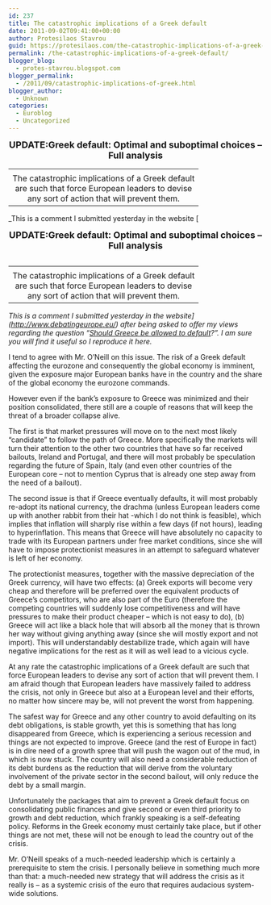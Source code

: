 ```yaml
---
id: 237
title: The catastrophic implications of a Greek default
date: 2011-09-02T09:41:00+00:00
author: Protesilaos Stavrou
guid: https://protesilaos.com/the-catastrophic-implications-of-a-greek-default/
permalink: /the-catastrophic-implications-of-a-greek-default/
blogger_blog:
  - protes-stavrou.blogspot.com
blogger_permalink:
  - /2011/09/catastrophic-implications-of-greek.html
blogger_author:
  - Unknown
categories:
  - Euroblog
  - Uncategorized
---
```

<div style="text-align: center;">
  <b><span style="font-size: large;">UPDATE:Greek default: Optimal and suboptimal choices &#8211; Full analysis</span></b>
</div>

<table cellpadding="0" cellspacing="0" class="tr-caption-container" style="float: right; margin-left: 1em; text-align: right;">
  <tr>
    <td style="text-align: center;">
    </td>
  </tr>
  
  <tr>
    <td class="tr-caption" style="text-align: center;">
      The catastrophic implications of a Greek default <br />are such that force European leaders to devise<br />any sort of action that will prevent them.
    </td>
  </tr>
</table>

_This is a comment I submitted yesterday in the website [<div style="text-align: center;">
  <b><span style="font-size: large;">UPDATE:Greek default: Optimal and suboptimal choices &#8211; Full analysis</span></b>
</div>

<table cellpadding="0" cellspacing="0" class="tr-caption-container" style="float: right; margin-left: 1em; text-align: right;">
  <tr>
    <td style="text-align: center;">
    </td>
  </tr>
  
  <tr>
    <td class="tr-caption" style="text-align: center;">
      The catastrophic implications of a Greek default <br />are such that force European leaders to devise<br />any sort of action that will prevent them.
    </td>
  </tr>
</table>

_This is a comment I submitted yesterday in the website](http://www.debatingeurope.eu/) after being asked to offer my views regarding the question &#8220;[Should Greece be allowed to default](http://www.debatingeurope.eu/2011/09/01/should-greece-be-allowed-to-default/)?&#8221;. I am sure you will find it useful so I reproduce it here._

I tend to agree with Mr. O&#8217;Neill on this issue. The risk of a Greek default affecting the eurozone and consequently the global economy is imminent, given the exposure major European banks have in the country and the share of the global economy the eurozone commands. 

However even if the bank&#8217;s exposure to Greece was minimized and their position consolidated, there still are a couple of reasons that will keep the threat of a broader collapse alive. 

The first is that market pressures will move on to the next most likely &#8220;candidate&#8221; to follow the path of Greece. More specifically the markets will turn their attention to the other two countries that have so far received bailouts, Ireland and Portugal, and there will most probably be speculation regarding the future of Spain, Italy (and even other countries of the European core &#8211; not to mention Cyprus that is already one step away from the need of a bailout). 

The second issue is that if Greece eventually defaults, it will most probably re-adopt its national currency, the drachma (unless European leaders come up with another rabbit from their hat -which I do not think is feasible), which implies that inflation will sharply rise within a few days (if not hours), leading to hyperinflation. This means that Greece will have absolutely no capacity to trade with its European partners under free market conditions, since she will have to impose protectionist measures in an attempt to safeguard whatever is left of her economy.

The protectionist measures, together with the massive depreciation of the Greek currency, will have two effects: (a) Greek exports will become very cheap and therefore will be preferred over the equivalent products of Greece&#8217;s competitors, who are also part of the Euro (therefore the competing countries will suddenly lose competitiveness and will have pressures to make their product cheaper &#8211; which is not easy to do), (b) Greece will act like a black hole that will absorb all the money that is thrown her way without giving anything away (since she will mostly export and not import). This will understandably destabilize trade, which again will have negative implications for the rest as it will as well lead to a vicious cycle.

At any rate the catastrophic implications of  a Greek default are such that force European leaders to devise any sort of action that will prevent them. I am afraid though that European leaders have massively failed to address the crisis, not only in Greece but also at a European level and their efforts, no matter how sincere may be, will not prevent the worst from happening.

The safest way for Greece and any other country to avoid defaulting on its debt obligations, is stable growth, yet this is something that has long disappeared from Greece, which is experiencing a serious recession and things are not expected to improve. Greece (and the rest of Europe in fact) is in dire need of a growth spree that will push the wagon out of the mud, in which is now stuck. The country will also need a considerable reduction of its debt burdens as the reduction that will derive from the voluntary involvement of the private sector in the second bailout, will only reduce the debt by a small margin.

Unfortunately the packages that aim to prevent a Greek default focus on consolidating public finances and give second or even third priority to growth and debt reduction, which frankly speaking is a self-defeating policy. Reforms in the Greek economy must certainly take place, but if other things are not met, these will not be enough to lead the country out of the crisis.

Mr. O&#8217;Neill speaks of a much-needed leadership which is certainly a prerequisite to stem the crisis. I personally believe in something much more than that: a much-needed new strategy that will address the crisis as it really is &#8211; as a systemic crisis of the euro that requires audacious system-wide solutions.